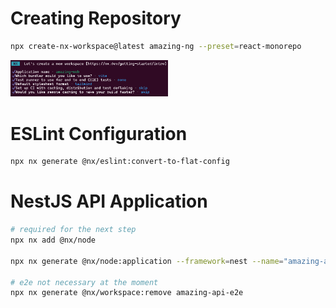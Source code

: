 # Creating Repository

```bash
npx create-nx-workspace@latest amazing-ng --preset=react-monorepo
```

<img src="./images/create-nx-workspace-select.png" width="50%" />

# ESLint Configuration

```bash
npx nx generate @nx/eslint:convert-to-flat-config
```

# NestJS API Application

```bash
# required for the next step
npx nx add @nx/node

npx nx generate @nx/node:application --framework=nest --name="amazing-api" --directory="apps/amazing-api" --projectNameAndRootFormat="as-provided"

# e2e not necessary at the moment
npx nx generate @nx/workspace:remove amazing-api-e2e
```

